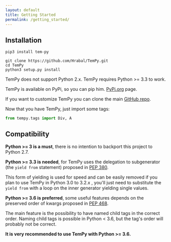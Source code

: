 ```yaml
---
layout: default
title: Getting Started
permalink: /getting_started/
---
```


## Installation

```shell
pip3 install tem-py
```

```shell
git clone https://github.com/Hrabal/TemPy.git
cd TemPy
python3 setup.py install
```

<aside class="info">TemPy does not support Python 2.x. TemPy requires Python >= 3.3 to work.</aside>

TemPy is available on PyPi, so you can pip him. [PyPi.org](https://pypi.org/project/tem-py/) page.

If you want to customize TemPy you can clone the main [GitHub repo](https://github.com/Hrabal/TemPy).

Now that you have TemPy, just import some tags:
```python
from tempy.tags import Div, A
```

## Compatibility

**Python >= 3 is a must**, there is no intention to backport this project to Python 2.7.

**Python >= 3.3 is needed**, for TemPy uses the delegation to subgenerator (the `yield from` statement) proposed in [PEP 380](https://www.python.org/dev/peps/pep-0380/).

This form of yielding is used for speed and can be easily removed if you plan to use TemPy in Python 3.0 to 3.2.x , you'll just need to substitute the `yield from` with a loop on the inner generator yielding single values.


**Python >= 3.6 is preferred**, some useful features depends on the preserved order of kwargs proposed in [PEP 468](https://www.python.org/dev/peps/pep-0468/).

The main feature is the possibility to have named child tags in the correct order. Naming child tags is possible in Python < 3.6, but the tag's order will probably not be correct.

<aside class="success"><b>It is very recommended to use TemPy with Python >= 3.6.</b></aside>
